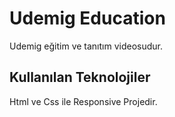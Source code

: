 <h1> Udemig Education </h1>

Udemig eğitim ve tanıtım videosudur.

<h2>Kullanılan Teknolojiler</h2>

Html ve Css ile Responsive Projedir.